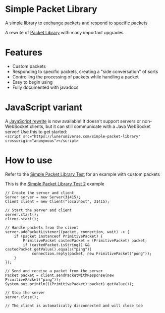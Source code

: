 # Simple Packet Library
A simple library to exchange packets and respond to specific packets

A rewrite of [Packet Library](https://github.com/mega12345mega/Packet-Library) with many important upgrades

# Features
* Custom packets
* Responding to specific packets, creating a "side conversation" of sorts
* Controlling the processing of packets while handling a packet
* Easy to begin using
* Fully documented with javadocs

# JavaScript variant
A [JavaScript rewrite](https://github.com/mega12345mega/Simple-Packet-Library-JS) is now available! It doesn't support servers or non-WebSocket clients, but it can still communicate with a Java WebSocket server!
Use this to get started: <br>
`<script src="https://luneruniverse.com/simple-packet-library" crossorigin="anonymous"></script>`

# How to use
Refer to the [Simple Packet Library Test](https://github.com/mega12345mega/Simple-Packet-Library/blob/main/test/SimplePacketLibraryTest.java) for an example with custom packets

This is the [Simple Packet Library Test 2](https://github.com/mega12345mega/Simple-Packet-Library/blob/main/test/SimplePacketLibraryTest2.java) example
```
// Create the server and client
Server server = new Server(31415);
Client client = new Client("localhost", 31415);

// Start the server and client
server.start();
client.start();

// Handle packets from the client
server.addPacketListener((packet, connection, wait) -> {
    if (packet instanceof PrimitivePacket) {
        PrimitivePacket castedPacket = (PrimitivePacket) packet;
        if (castedPacket.isString() && castedPacket.getValue().equals("ping"))
            connection.reply(packet, new PrimitivePacket("pong"));
    }
});

// Send and receive a packet from the server
Packet packet = client.sendPacketWithResponse(new PrimitivePacket("ping"));
System.out.println(((PrimitivePacket) packet).getValue());

// Stop the server
server.close();

// The client is automatically disconnected and will close too
```
